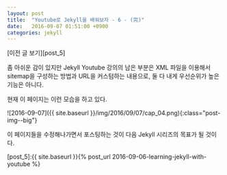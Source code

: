 ```yaml
---
layout: post
title:  "Youtube로 Jekyll을 배워보자 - 6 - (完)"
date:   2016-09-07 01:51:00 +0900
categories: jekyll
---
```

[이전 글 보기][post_5]

좀 아쉬운 감이 있지만 Jekyll Youtube 강의의 남은 부분은 XML 파일을 이용해서 sitemap을 구성하는 방법과 URL을 커스텀하는 내용으로, 둘 다 내게 우선순위가 높은 기능은 아니다.

현재 이 페이지는 이런 모습을 하고 있다.

![2016-09-07]({{ site.baseurl }}/img/2016/09/07/cap_04.png){:class="post-img--big"}

이 페이지들을 수정해나가면서 포스팅하는 것이 다음 Jekyll 시리즈의 목표가 될 것이다.  

[post_5]:{{ site.baseurl }}{% post_url 2016-09-06-learning-jekyll-with-youtube %}

